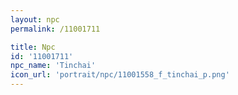 ```yaml
---
layout: npc
permalink: /11001711

title: Npc
id: '11001711'
npc_name: 'Tinchai'
icon_url: 'portrait/npc/11001558_f_tinchai_p.png'
---
```

